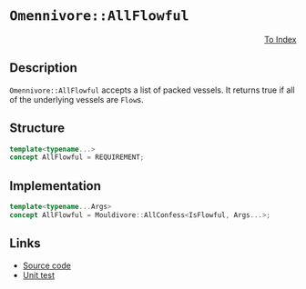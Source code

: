 <!-- Copyright 2024 Feng Mofan
SPDX-License-Identifier: Apache-2.0 -->

# `Omennivore::AllFlowful`

<p style='text-align: right;'><a href="../../concepts.md#omennivore-all-flowful">To Index</a></p>

## Description

`Omennivore::AllFlowful` accepts a list of packed vessels.
It returns true if all of the underlying vessels are `Flow`s.

## Structure

```C++
template<typename...>
concept AllFlowful = REQUIREMENT;
```

## Implementation

```C++
template<typename...Args>
concept AllFlowful = Mouldivore::AllConfess<IsFlowful, Args...>;
```

## Links

- [Source code](../../../../conceptrodon/omennivore/concepts/all_flowful.hpp)
- [Unit test](../../../../tests/unit/concepts/omennivore/all_flowful.test.hpp)
